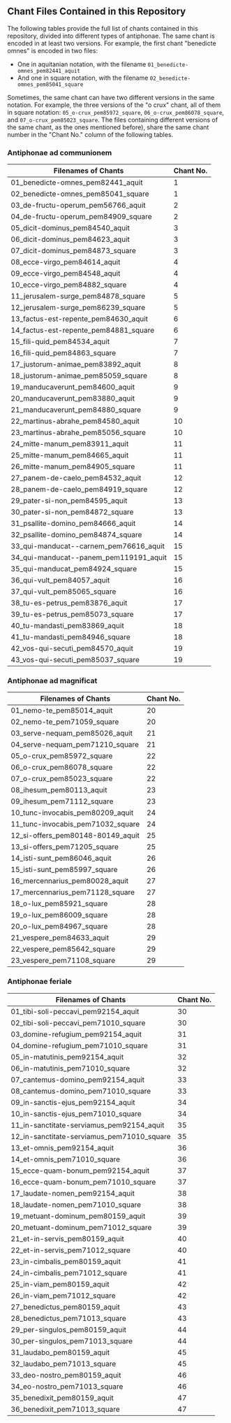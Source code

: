 ## Chant Files Contained in this Repository

The following tables provide the full list of chants contained in this repository, divided into different types of antiphonae. 
The same chant is encoded in at least two versions. For example, the first chant "benedicte omnes" is encoded in two files:
- One in aquitanian notation, with the filename `01_benedicte-omnes_pem82441_aquit`
- And one in square notation, with the filename `02_benedicte-omnes_pem85041_square`

Sometimes, the same chant can have two different versions in the same notation. For example, the three versions of the "o crux" chant, all of them in square notation: `05_o-crux_pem85972_square`, `06_o-crux_pem86078_square`, and `07_o-crux_pem85023_square`. The files containing different versions of the same chant, as the ones mentioned before), share the same chant number in the "Chant No." column of the following tables.

### Antiphonae ad communionem

| Filenames of Chants             | Chant No.     |
|--------------------------------------------|----|
| 01_benedicte-omnes_pem82441_aquit          | 1  |
| 02_benedicte-omnes_pem85041_square         | 1  |
| 03_de-fructu-operum_pem56766_aquit         | 2  |
| 04_de-fructu-operum_pem84909_square        | 2  |
| 05_dicit-dominus_pem84540_aquit            | 3  |
| 06_dicit-dominus_pem84623_aquit            | 3  |
| 07_dicit-dominus_pem84873_square           | 3  |
| 08_ecce-virgo_pem84614_aquit               | 4  |
| 09_ecce-virgo_pem84548_aquit               | 4  |
| 10_ecce-virgo_pem84882_square              | 4  |
| 11_jerusalem-surge_pem84878_square         | 5  |
| 12_jerusalem-surge_pem86239_square         | 5  |
| 13_factus-est-repente_pem84630_aquit       | 6  |
| 14_factus-est-repente_pem84881_square      | 6  |
| 15_fili-quid_pem84534_aquit                | 7  |
| 16_fili-quid_pem84863_square               | 7  |
| 17_justorum-animae_pem83892_aquit          | 8  |
| 18_justorum-animae_pem85059_square         | 8  |
| 19_manducaverunt_pem84600_aquit            | 9  |
| 20_manducaverunt_pem83880_aquit            | 9  |
| 21_manducaverunt_pem84880_square           | 9  |
| 22_martinus-abrahe_pem84580_aquit          | 10 |
| 23_martinus-abrahe_pem85056_square         | 10 |
| 24_mitte-manum_pem83911_aquit              | 11 |
| 25_mitte-manum_pem84665_aquit              | 11 |
| 26_mitte-manum_pem84905_square             | 11 |
| 27_panem-de-caelo_pem84532_aquit           | 12 |
| 28_panem-de-caelo_pem84919_square          | 12 |
| 29_pater-si-non_pem84595_aquit             | 13 |
| 30_pater-si-non_pem84872_square            | 13 |
| 31_psallite-domino_pem84666_aquit          | 14 |
| 32_psallite-domino_pem84874_square         | 14 |
| 33_qui-manducat--carnem_pem76616_aquit     | 15 |
| 34_qui-manducat--panem_pem119191_aquit     | 15 |
| 35_qui-manducat_pem84924_square            | 15 |
| 36_qui-vult_pem84057_aquit                 | 16 |
| 37_qui-vult_pem85065_square                | 16 |
| 38_tu-es-petrus_pem83876_aquit             | 17 |
| 39_tu-es-petrus_pem85073_square            | 17 |
| 40_tu-mandasti_pem83869_aquit              | 18 |
| 41_tu-mandasti_pem84946_square             | 18 |
| 42_vos-qui-secuti_pem84570_aquit           | 19 |
| 43_vos-qui-secuti_pem85037_square          | 19 |

### Antiphonae ad magnificat

| Filenames of Chants             | Chant No.     |
|--------------------------------------------|----|
| 01_nemo-te_pem85014_aquit                  | 20 |
| 02_nemo-te_pem71059_square                 | 20 |
| 03_serve-nequam_pem85026_aquit             | 21 |
| 04_serve-nequam_pem71210_square            | 21 |
| 05_o-crux_pem85972_square                  | 22 |
| 06_o-crux_pem86078_square                  | 22 |
| 07_o-crux_pem85023_square                  | 22 |
| 08_ihesum_pem80113_aquit                   | 23 |
| 09_ihesum_pem71112_square                  | 23 |
| 10_tunc-invocabis_pem80209_aquit           | 24 |
| 11_tunc-invocabis_pem71032_square          | 24 |
| 12_si-offers_pem80148-80149_aquit          | 25 |
| 13_si-offers_pem71205_square               | 25 |
| 14_isti-sunt_pem86046_aquit                | 26 |
| 15_isti-sunt_pem85997_square               | 26 |
| 16_mercennarius_pem80028_aquit             | 27 |
| 17_mercennarius_pem71128_square            | 27 |
| 18_o-lux_pem85921_square                   | 28 |
| 19_o-lux_pem86009_square                   | 28 |
| 20_o-lux_pem84967_square                   | 28 |
| 21_vespere_pem84633_aquit                  | 29 |
| 22_vespere_pem85642_square                 | 29 |
| 23_vespere_pem71108_square                 | 29 |

### Antiphonae feriale

| Filenames of Chants             | Chant No.     |
|--------------------------------------------|----|
| 01_tibi-soli-peccavi_pem92154_aquit        | 30 |
| 02_tibi-soli-peccavi_pem71010_square       | 30 |
| 03_domine-refugium_pem92154_aquit          | 31 |
| 04_domine-refugium_pem71010_square         | 31 |
| 05_in-matutinis_pem92154_aquit             | 32 |
| 06_in-matutinis_pem71010_square            | 32 |
| 07_cantemus-domino_pem92154_aquit          | 33 |
| 08_cantemus-domino_pem71010_square         | 33 |
| 09_in-sanctis-ejus_pem92154_aquit          | 34 |
| 10_in-sanctis-ejus_pem71010_square         | 34 |
| 11_in-sanctitate-serviamus_pem92154_aquit  | 35 |
| 12_in-sanctitate-serviamus_pem71010_square | 35 |
| 13_et-omnis_pem92154_aquit                 | 36 |
| 14_et-omnis_pem71010_square                | 36 |
| 15_ecce-quam-bonum_pem92154_aquit          | 37 |
| 16_ecce-quam-bonum_pem71010_square         | 37 |
| 17_laudate-nomen_pem92154_aquit            | 38 |
| 18_laudate-nomen_pem71010_square           | 38 |
| 19_metuant-dominum_pem80159_aquit          | 39 |
| 20_metuant-dominum_pem71012_square         | 39 |
| 21_et-in-servis_pem80159_aquit             | 40 |
| 22_et-in-servis_pem71012_square            | 40 |
| 23_in-cimbalis_pem80159_aquit              | 41 |
| 24_in-cimbalis_pem71012_square             | 41 |
| 25_in-viam_pem80159_aquit                  | 42 |
| 26_in-viam_pem71012_square                 | 42 |
| 27_benedictus_pem80159_aquit               | 43 |
| 28_benedictus_pem71013_square              | 43 |
| 29_per-singulos_pem80159_aquit             | 44 |
| 30_per-singulos_pem71013_square            | 44 |
| 31_laudabo_pem80159_aquit                  | 45 |
| 32_laudabo_pem71013_square                 | 45 |
| 33_deo-nostro_pem80159_aquit               | 46 |
| 34_eo-nostro_pem71013_square               | 46 |
| 35_benedixit_pem80159_aquit                | 47 |
| 36_benedixit_pem71013_square               | 47 |
